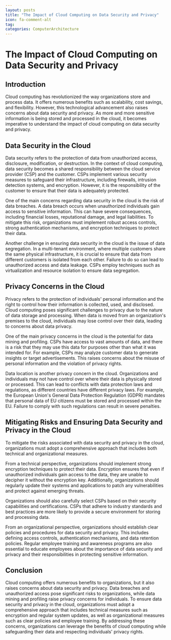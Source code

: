 ```yaml
---
layout: posts
title: "The Impact of Cloud Computing on Data Security and Privacy"
icon: fa-comment-alt
tag:      
categories: ComputerArchitecture
---
```



# The Impact of Cloud Computing on Data Security and Privacy

## Introduction

Cloud computing has revolutionized the way organizations store and process data. It offers numerous benefits such as scalability, cost savings, and flexibility. However, this technological advancement also raises concerns about data security and privacy. As more and more sensitive information is being stored and processed in the cloud, it becomes imperative to understand the impact of cloud computing on data security and privacy.

## Data Security in the Cloud

Data security refers to the protection of data from unauthorized access, disclosure, modification, or destruction. In the context of cloud computing, data security becomes a shared responsibility between the cloud service provider (CSP) and the customer. CSPs implement various security measures to safeguard their infrastructure, including firewalls, intrusion detection systems, and encryption. However, it is the responsibility of the customer to ensure that their data is adequately protected.

One of the main concerns regarding data security in the cloud is the risk of data breaches. A data breach occurs when unauthorized individuals gain access to sensitive information. This can have severe consequences, including financial losses, reputational damage, and legal liabilities. To mitigate this risk, organizations must implement robust access controls, strong authentication mechanisms, and encryption techniques to protect their data.

Another challenge in ensuring data security in the cloud is the issue of data segregation. In a multi-tenant environment, where multiple customers share the same physical infrastructure, it is crucial to ensure that data from different customers is isolated from each other. Failure to do so can lead to unauthorized access and data leakage. CSPs employ techniques such as virtualization and resource isolation to ensure data segregation.

## Privacy Concerns in the Cloud

Privacy refers to the protection of individuals' personal information and the right to control how their information is collected, used, and disclosed. Cloud computing poses significant challenges to privacy due to the nature of data storage and processing. When data is moved from an organization's premises to the cloud, individuals may lose control over their data, leading to concerns about data privacy.

One of the main privacy concerns in the cloud is the potential for data mining and profiling. CSPs have access to vast amounts of data, and there is a risk that they may use this data for purposes other than what it was intended for. For example, CSPs may analyze customer data to generate insights or target advertisements. This raises concerns about the misuse of personal information and the violation of privacy rights.

Data location is another privacy concern in the cloud. Organizations and individuals may not have control over where their data is physically stored or processed. This can lead to conflicts with data protection laws and regulations, as different countries have different privacy laws. For example, the European Union's General Data Protection Regulation (GDPR) mandates that personal data of EU citizens must be stored and processed within the EU. Failure to comply with such regulations can result in severe penalties.

## Mitigating Risks and Ensuring Data Security and Privacy in the Cloud

To mitigate the risks associated with data security and privacy in the cloud, organizations must adopt a comprehensive approach that includes both technical and organizational measures.

From a technical perspective, organizations should implement strong encryption techniques to protect their data. Encryption ensures that even if unauthorized individuals gain access to the data, they are unable to decipher it without the encryption key. Additionally, organizations should regularly update their systems and applications to patch any vulnerabilities and protect against emerging threats.

Organizations should also carefully select CSPs based on their security capabilities and certifications. CSPs that adhere to industry standards and best practices are more likely to provide a secure environment for storing and processing data.

From an organizational perspective, organizations should establish clear policies and procedures for data security and privacy. This includes defining access controls, authentication mechanisms, and data retention policies. Regular employee training and awareness programs are also essential to educate employees about the importance of data security and privacy and their responsibilities in protecting sensitive information.

## Conclusion

Cloud computing offers numerous benefits to organizations, but it also raises concerns about data security and privacy. Data breaches and unauthorized access pose significant risks to organizations, while data mining and profiling raise privacy concerns for individuals. To ensure data security and privacy in the cloud, organizations must adopt a comprehensive approach that includes technical measures such as encryption and regular system updates, as well as organizational measures such as clear policies and employee training. By addressing these concerns, organizations can leverage the benefits of cloud computing while safeguarding their data and respecting individuals' privacy rights.